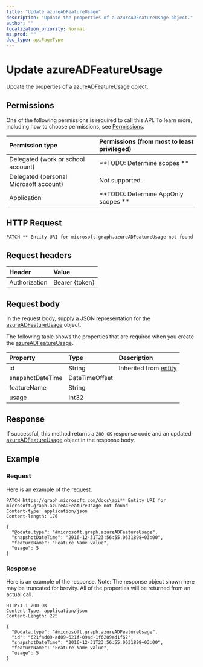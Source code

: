 ```yaml
---
title: "Update azureADFeatureUsage"
description: "Update the properties of a azureADFeatureUsage object."
author: ""
localization_priority: Normal
ms.prod: ""
doc_type: apiPageType
---
```


# Update azureADFeatureUsage

Update the properties of a [azureADFeatureUsage](../resources/azureadfeatureusage.md) object.

## Permissions
One of the following permissions is required to call this API. To learn more, including how to choose permissions, see [Permissions](/concepts/permissions-reference.md).

|Permission type|Permissions (from most to least privileged)|
|:---|:---|
|Delegated (work or school account)|**TODO: Determine scopes **|
|Delegated (personal Microsoft account)|Not supported.|
|Application|**TODO: Determine AppOnly scopes **|

## HTTP Request
<!-- {
  "blockType": "ignored"
}
-->
``` http
PATCH ** Entity URI for microsoft.graph.azureADFeatureUsage not found
```

## Request headers
|Header|Value|
|:---|:---|
|Authorization|Bearer {token}|

## Request body
In the request body, supply a JSON representation for the [azureADFeatureUsage](../resources/azureADFeatureUsage.md) object.

The following table shows the properties that are required when you create the [azureADFeatureUsage](../resources/azureadfeatureusage.md).

|Property|Type|Description|
|:---|:---|:---|
|id|String| Inherited from [entity](../resources/entity.md)|
|snapshotDateTime|DateTimeOffset||
|featureName|String||
|usage|Int32||



## Response
If successful, this method returns a `200 OK` response code and an updated [azureADFeatureUsage](../resources/azureadfeatureusage.md) object in the response body.

## Example

### Request
Here is an example of the request.
<!-- {
  "blockType": "request",
  "name": "update_azureadfeatureusage"
}
-->
``` http
PATCH https://graph.microsoft.com/docs\api** Entity URI for microsoft.graph.azureADFeatureUsage not found
Content-type: application/json
Content-length: 176

{
  "@odata.type": "#microsoft.graph.azureADFeatureUsage",
  "snapshotDateTime": "2016-12-31T23:56:55.0631898+03:00",
  "featureName": "Feature Name value",
  "usage": 5
}
```

### Response
Here is an example of the response. Note: The response object shown here may be truncated for brevity. All of the properties will be returned from an actual call.
<!-- {
  "blockType": "response",
  "truncated": true
}
-->
``` http
HTTP/1.1 200 OK
Content-Type: application/json
Content-Length: 225

{
  "@odata.type": "#microsoft.graph.azureADFeatureUsage",
  "id": "621fad09-ad09-621f-09ad-1f6209ad1f62",
  "snapshotDateTime": "2016-12-31T23:56:55.0631898+03:00",
  "featureName": "Feature Name value",
  "usage": 5
}
```


